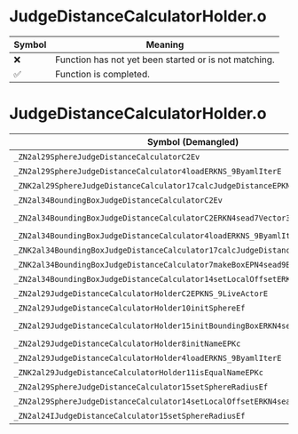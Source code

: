 # JudgeDistanceCalculatorHolder.o
| Symbol | Meaning 
| ------------- | ------------- 
| :x: | Function has not yet been started or is not matching. 
| :white_check_mark: | Function is completed. 


# JudgeDistanceCalculatorHolder.o
| Symbol (Demangled) | Symbol (Mangled) | Decompiled? |
| ------------- |  ------------- | ------------- |
| `_ZN2al29SphereJudgeDistanceCalculatorC2Ev` | `al::SphereJudgeDistanceCalculator::SphereJudgeDistanceCalculator(void)` | :white_check_mark: |
| `_ZN2al29SphereJudgeDistanceCalculator4loadERKNS_9ByamlIterE` | `al::SphereJudgeDistanceCalculator::load(al::ByamlIter const&)` | :white_check_mark: |
| `_ZNK2al29SphereJudgeDistanceCalculator17calcJudgeDistanceEPKNS_9LiveActorE` | `al::SphereJudgeDistanceCalculator::calcJudgeDistance(al::LiveActor const*)const` | :white_check_mark: |
| `_ZN2al34BoundingBoxJudgeDistanceCalculatorC2Ev` | `al::BoundingBoxJudgeDistanceCalculator::BoundingBoxJudgeDistanceCalculator(void)` | :white_check_mark: |
| `_ZN2al34BoundingBoxJudgeDistanceCalculatorC2ERKN4sead7Vector3IfEES5_` | `al::BoundingBoxJudgeDistanceCalculator::BoundingBoxJudgeDistanceCalculator(sead::Vector3<float> const&,sead::Vector3<float> const&)` | :white_check_mark: |
| `_ZN2al34BoundingBoxJudgeDistanceCalculator4loadERKNS_9ByamlIterE` | `al::BoundingBoxJudgeDistanceCalculator::load(al::ByamlIter const&)` | :white_check_mark: |
| `_ZNK2al34BoundingBoxJudgeDistanceCalculator17calcJudgeDistanceEPKNS_9LiveActorE` | `al::BoundingBoxJudgeDistanceCalculator::calcJudgeDistance(al::LiveActor const*)const` | :white_check_mark: |
| `_ZNK2al34BoundingBoxJudgeDistanceCalculator7makeBoxEPN4sead9BoundBox3IfEE` | `al::BoundingBoxJudgeDistanceCalculator::makeBox(sead::BoundBox3<float> *)const` | :white_check_mark: |
| `_ZN2al34BoundingBoxJudgeDistanceCalculator14setLocalOffsetERKN4sead7Vector3IfEE` | `al::BoundingBoxJudgeDistanceCalculator::setLocalOffset(sead::Vector3<float> const&)` | :white_check_mark: |
| `_ZN2al29JudgeDistanceCalculatorHolderC2EPKNS_9LiveActorE` | `al::JudgeDistanceCalculatorHolder::JudgeDistanceCalculatorHolder(al::LiveActor const*)` | :white_check_mark: |
| `_ZN2al29JudgeDistanceCalculatorHolder10initSphereEf` | `al::JudgeDistanceCalculatorHolder::initSphere(float)` | :white_check_mark: |
| `_ZN2al29JudgeDistanceCalculatorHolder15initBoundingBoxERKN4sead7Vector3IfEES5_` | `al::JudgeDistanceCalculatorHolder::initBoundingBox(sead::Vector3<float> const&,sead::Vector3<float> const&)` | :white_check_mark: |
| `_ZN2al29JudgeDistanceCalculatorHolder8initNameEPKc` | `al::JudgeDistanceCalculatorHolder::initName(char const*)` | :white_check_mark: |
| `_ZN2al29JudgeDistanceCalculatorHolder4loadERKNS_9ByamlIterE` | `al::JudgeDistanceCalculatorHolder::load(al::ByamlIter const&)` | :white_check_mark: |
| `_ZNK2al29JudgeDistanceCalculatorHolder11isEqualNameEPKc` | `al::JudgeDistanceCalculatorHolder::isEqualName(char const*)const` | :white_check_mark: |
| `_ZN2al29SphereJudgeDistanceCalculator15setSphereRadiusEf` | `al::SphereJudgeDistanceCalculator::setSphereRadius(float)` | :white_check_mark: |
| `_ZN2al29SphereJudgeDistanceCalculator14setLocalOffsetERKN4sead7Vector3IfEE` | `al::SphereJudgeDistanceCalculator::setLocalOffset(sead::Vector3<float> const&)` | :white_check_mark: |
| `_ZN2al24IJudgeDistanceCalculator15setSphereRadiusEf` | `al::IJudgeDistanceCalculator::setSphereRadius(float)` | :white_check_mark: |

